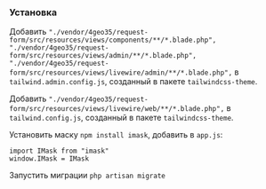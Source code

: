 ### Установка

Добавить `"./vendor/4geo35/request-form/src/resources/views/components/**/*.blade.php",
        "./vendor/4geo35/request-form/src/resources/views/admin/**/*.blade.php",
        "./vendor/4geo35/request-form/src/resources/views/livewire/admin/**/*.blade.php",` в `tailwind.admin.config.js`, созданный в пакете `tailwindcss-theme`.

Добавить `"./vendor/4geo35/request-form/src/resources/views/livewire/web/**/*.blade.php",` в `tailwind.config.js`, созданный в пакете `tailwindcss-theme`.

Установить маску `npm install imask`, добавить в `app.js`:

    import IMask from "imask"
    window.IMask = IMask

Запустить миграции `php artisan migrate`
